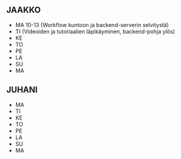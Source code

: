 ## JAAKKO

* MA 10-13 (Workflow kuntoon ja backend-serverin selvitystä)
* TI (Videoiden ja tutoriaalien läpikäyminen, backend-pohja ylös)
* KE
* TO
* PE
* LA
* SU
* MA

## JUHANI

* MA
* TI
* KE
* TO
* PE
* LA
* SU
* MA
